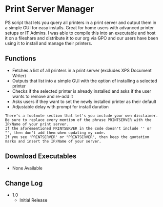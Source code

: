 # Print Server Manager

PS script that lets you query all printers in a print server and output them in a simple GUI for easy installs.
Great for home users with advanced printer setups or IT Admins.
I was able to compile this into an executable and host it on a fileshare and distribute it to our org via GPO and our users have been using it to install and manage their printers. 

## Functions

* Fetches a list of all printers in a print server (excludes XPS Document Writer)
* Outputs that list into a simple GUI with the option of installing a selected printer
* Checks if the selected printer is already installed and asks if the user wants to remove and re-add it
* Asks users if they want to set the newly installed printer as their default
* Adjustable delay with prompt for install duration

```
There's a footnote section that let's you include your own disclaimer.
Be sure to replace every mention of the phrase PRINTSERVER with the IP/Name of your print server.
If the aforementioned PRINTSERVER in the code doesn't include '' or "", then don't add them when updating my code.
If you see 'PRINTSERVER' or "PRINTSERVER", then keep the quotation marks and insert the IP/Name of your server.
```
## Download Executables
* None Available

## Change Log

* 1.0
    * Initial Release
